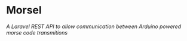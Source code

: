 Morsel
======

*A Laravel REST API to allow communication between Arduino powered morse code transmitions*

